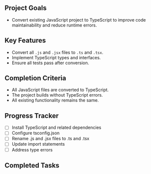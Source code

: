 ## Project Goals
- Convert existing JavaScript project to TypeScript to improve code maintainability and reduce runtime errors.

## Key Features
- Convert all `.js` and `.jsx` files to `.ts` and `.tsx`.
- Implement TypeScript types and interfaces.
- Ensure all tests pass after conversion.

## Completion Criteria
- All JavaScript files are converted to TypeScript.
- The project builds without TypeScript errors.
- All existing functionality remains the same.

## Progress Tracker
- [ ] Install TypeScript and related dependencies
- [ ] Configure tsconfig.json
- [ ] Rename .js and .jsx files to .ts and .tsx
- [ ] Update import statements
- [ ] Address type errors

## Completed Tasks

